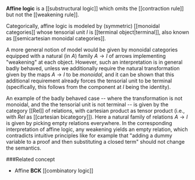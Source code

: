 **Affine logic** is a [[substructural logic]] which omits the [[contraction rule]] but not the [[weakening rule]].

Categorically, affine logic is modeled by (symmetric) [[monoidal categories]] whose tensorial unit $I$ is [[terminal object|terminal]], also known as [[semicartesian monoidal categories]].

A more general notion of model would be given by monoidal categories equipped with a natural (in $A$) family $A\to I$ of arrows implementing "weakening" at each object. However, such an interpretation is in general badly behaved, unless we additionally require the natural transformation given by the maps $A\to I$ to be *monoidal*, and it can be shown that this additional requirement already forces the tensorial unit to be terminal (specifically, this follows from the component at $I$ being the identity).

An example of the badly behaved case -- where the transformation is not monoidal, and the the tensorial unit is not terminal -- is given by the category [[Rel]] of relations, with cartesian product as tensor product (i.e., with $Rel$ as [[cartesian bicategory]]). Here a natural family of relations $A\to I$ is given by picking empty relations everywhere.  In the corresponding interpretation of affine logic, any weakening yields an empty relation, which contradicts intuitive principles like for example that "adding a dummy variable to a proof and then substituting a closed term" should not change the semantics.

###Related concept

* Affine **BCK** [[combinatory logic]] 